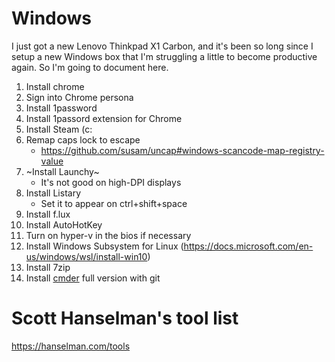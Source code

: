 # Windows

I just got a new Lenovo Thinkpad X1 Carbon, and it's been so long since I setup a new Windows box that I'm struggling a little to become productive again. So I'm going to document here.

1. Install chrome
1. Sign into Chrome persona
1. Install 1password
1. Install 1passord extension for Chrome
1. Install Steam (c:
1. Remap caps lock to escape
   - https://github.com/susam/uncap#windows-scancode-map-registry-value
1. ~Install Launchy~
   - It's not good on high-DPI displays
1. Install Listary
   - Set it to appear on ctrl+shift+space
1. Install f.lux
1. Install AutoHotKey
1. Turn on hyper-v in the bios if necessary
1. Install Windows Subsystem for Linux (https://docs.microsoft.com/en-us/windows/wsl/install-win10)
1. Install 7zip
1. Install [cmder](http://cmder.net/http://cmder.net/) full version with git

# Scott Hanselman's tool list
https://hanselman.com/tools


